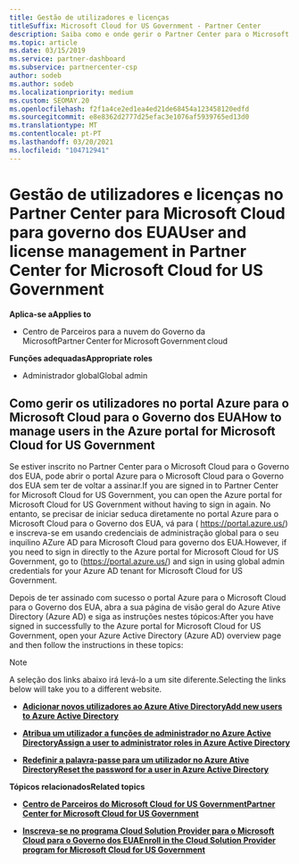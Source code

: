 ```yaml
---
title: Gestão de utilizadores e licenças
titleSuffix: Microsoft Cloud for US Government - Partner Center
description: Saiba como e onde gerir o Partner Center para o Microsoft Cloud para parceiros, clientes e licenças do Governo dos EUA, bem como resets de password.
ms.topic: article
ms.date: 03/15/2019
ms.service: partner-dashboard
ms.subservice: partnercenter-csp
author: sodeb
ms.author: sodeb
ms.localizationpriority: medium
ms.custom: SEOMAY.20
ms.openlocfilehash: f2f1a4ce2ed1ea4ed21de68454a123458120edfd
ms.sourcegitcommit: e8e8362d2777d25efac3e1076af5939765ed13d0
ms.translationtype: MT
ms.contentlocale: pt-PT
ms.lasthandoff: 03/20/2021
ms.locfileid: "104712941"
---
```

# <a name="user-and-license-management-in-partner-center-for-microsoft-cloud-for-us-government"></a><span data-ttu-id="e8d6e-103">Gestão de utilizadores e licenças no Partner Center para Microsoft Cloud para governo dos EUA</span><span class="sxs-lookup"><span data-stu-id="e8d6e-103">User and license management in Partner Center for Microsoft Cloud for US Government</span></span>

<span data-ttu-id="e8d6e-104">**Aplica-se a**</span><span class="sxs-lookup"><span data-stu-id="e8d6e-104">**Applies to**</span></span>

- <span data-ttu-id="e8d6e-105">Centro de Parceiros para a nuvem do Governo da Microsoft</span><span class="sxs-lookup"><span data-stu-id="e8d6e-105">Partner Center for Microsoft Government cloud</span></span>

<span data-ttu-id="e8d6e-106">**Funções adequadas**</span><span class="sxs-lookup"><span data-stu-id="e8d6e-106">**Appropriate roles**</span></span>

- <span data-ttu-id="e8d6e-107">Administrador global</span><span class="sxs-lookup"><span data-stu-id="e8d6e-107">Global admin</span></span>

## <a name="how-to-manage-users-in-the-azure-portal-for-microsoft-cloud-for-us-government"></a><span data-ttu-id="e8d6e-108">Como gerir os utilizadores no portal Azure para o Microsoft Cloud para o Governo dos EUA</span><span class="sxs-lookup"><span data-stu-id="e8d6e-108">How to manage users in the Azure portal for Microsoft Cloud for US Government</span></span>

<span data-ttu-id="e8d6e-109">Se estiver inscrito no Partner Center para o Microsoft Cloud para o Governo dos EUA, pode abrir o portal Azure para o Microsoft Cloud para o Governo dos EUA sem ter de voltar a assinar.</span><span class="sxs-lookup"><span data-stu-id="e8d6e-109">If you are signed in to Partner Center for Microsoft Cloud for US Government, you can open the Azure portal for Microsoft Cloud for US Government without having to sign in again.</span></span> <span data-ttu-id="e8d6e-110">No entanto, se precisar de iniciar seduca diretamente no portal Azure para o Microsoft Cloud para o Governo dos EUA, vá para ( https://portal.azure.us/) e inscreva-se em usando credenciais de administração global para o seu inquilino AZure AD para Microsoft Cloud para governo dos EUA.</span><span class="sxs-lookup"><span data-stu-id="e8d6e-110">However, if you need to sign in directly to the Azure portal for Microsoft Cloud for US Government, go to (https://portal.azure.us/) and sign in using global admin credentials for your Azure AD tenant for Microsoft Cloud for US Government.</span></span>

<span data-ttu-id="e8d6e-111">Depois de ter assinado com sucesso o portal Azure para o Microsoft Cloud para o Governo dos EUA, abra a sua página de visão geral do Azure Ative Directory (Azure AD) e siga as instruções nestes tópicos:</span><span class="sxs-lookup"><span data-stu-id="e8d6e-111">After you have signed in successfully to the Azure portal for Microsoft Cloud for US Government, open your Azure Active Directory (Azure AD) overview page and then follow the instructions in these topics:</span></span>

> [!NOTE]  
> <span data-ttu-id="e8d6e-112">A seleção dos links abaixo irá levá-lo a um site diferente.</span><span class="sxs-lookup"><span data-stu-id="e8d6e-112">Selecting the links below will take you to a different website.</span></span> 

-  [<span data-ttu-id="e8d6e-113">**Adicionar novos utilizadores ao Azure Ative Directory**</span><span class="sxs-lookup"><span data-stu-id="e8d6e-113">**Add new users to Azure Active Directory**</span></span>](/azure/active-directory/active-directory-users-create-azure-portal)

-  [<span data-ttu-id="e8d6e-114">**Atribua um utilizador a funções de administrador no Azure Active Directory**</span><span class="sxs-lookup"><span data-stu-id="e8d6e-114">**Assign a user to administrator roles in Azure Active Directory**</span></span>](/azure/active-directory/active-directory-users-assign-role-azure-portal)

-  [<span data-ttu-id="e8d6e-115">**Redefinir a palavra-passe para um utilizador no Azure Ative Directory**</span><span class="sxs-lookup"><span data-stu-id="e8d6e-115">**Reset the password for a user in Azure Active Directory**</span></span>](/azure/active-directory/active-directory-users-reset-password-azure-portal)

<span data-ttu-id="e8d6e-116">**Tópicos relacionados**</span><span class="sxs-lookup"><span data-stu-id="e8d6e-116">**Related topics**</span></span>

-  [<span data-ttu-id="e8d6e-117">**Centro de Parceiros do Microsoft Cloud for US Government**</span><span class="sxs-lookup"><span data-stu-id="e8d6e-117">**Partner Center for Microsoft Cloud for US Government**</span></span>](partner-center-for-microsoft-us-govt-cloud.md)

-  [<span data-ttu-id="e8d6e-118">**Inscreva-se no programa Cloud Solution Provider para o Microsoft Cloud para o Governo dos EUA**</span><span class="sxs-lookup"><span data-stu-id="e8d6e-118">**Enroll in the Cloud Solution Provider program for Microsoft Cloud for US Government**</span></span>](enroll-in-csp-for-microsoft-us-govt-cloud.md)